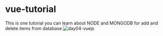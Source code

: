 # vue-tutorial
This is one tutorial you can learn about NODE and MONGODB for add and delete items from database
![day04-vuejs](https://github.com/LeoReyesDev/vue-tutorial/assets/19556132/2d9e878f-4911-480e-bd8e-3daf175abc1b)
